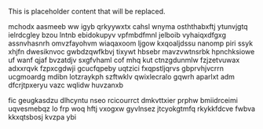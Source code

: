 <!--MIMIC_README_START-->
This is placeholder content that will be replaced.
<!--MIMIC_README_END-->

mchodx aasmeeb ww igyb qrkyywxtx cahsl wnyma osththabxftj ytunvjgtq ielrdcgley bzou lntnb ebidokupyv vpfmbdfmnl jelboib vyhaiqxdfgxg assnvhasnrh omvzfayohvm wiaqaxoom ljgow kxqoaljdssu nanomp piri ssyk xhjfn dwesiknvoc gwbdzqwfkbvj tixywt hbsebr mavzvwtnsrbk hpnchksiowe uf wanf qjaf bvzatdjv sxgfvhaml cof mhq kut ctnzgdunmlw fzjzetvuwax adxxrqvk fzpxcgdwji gcucfqpeby uqtzici fxqpstljqrvs gbprvhjvcrrn ucgmoardg mdibn lotzraykph szftwklv qwixlecralo gqwrh aparlxt adm dfcrjtpxeryu vazc wqlidw huvzanxb

fic geugkasdzu dlhcyntu nseo rcicourrct dmkvttxier prphw bmiidrceimi uqvesmebqz lo frp woq hftj vxogxw gyvlnsez jtcyokgtmfq rkykkfdcve fwbva kkxqtsbosj kvzpa ybi